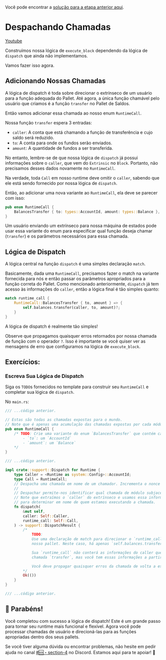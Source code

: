 Você pode encontrar a [solução para a etapa anterior aqui](https://gist.github.com/nomadbitcoin/20468d188032e4744deb00649e07a3ce).

# Despachando Chamadas

[Youtube](https://youtu.be/Gs9oenkABZo?si=BDuLWYp6BB86kT9M)

Construímos nossa lógica de `execute_block` dependendo da lógica de `dispatch` que ainda não implementamos.

Vamos fazer isso agora.

## Adicionando Nossas Chamadas

A lógica de dispatch é toda sobre direcionar o extrínseco de um usuário para a função adequada do Pallet. Até agora, a única função chamável pelo usuário que criamos é a função `transfer` no Pallet de Saldos.

Então vamos adicionar essa chamada ao nosso enum `RuntimeCall`.

Nossa função `transfer` espera 3 entradas:

- `caller`: A conta que está chamando a função de transferência e cujo saldo será reduzido.
- `to`: A conta para onde os fundos serão enviados.
- `amount`: A quantidade de fundos a ser transferida.

No entanto, lembre-se de que nossa lógica de `dispatch` já possui informações sobre o `caller`, que vem do `Extrinsic` no `Block`. Portanto, não precisamos desses dados novamente no `RuntimeCall`.

Na verdade, toda `Call` em nosso runtime deve omitir o `caller`, sabendo que ele está sendo fornecido por nossa lógica de `dispatch`.

Então, ao adicionar uma nova variante ao `RuntimeCall`, ela deve se parecer com isso:

```rust
pub enum RuntimeCall {
    BalancesTransfer { to: types::AccountId, amount: types::Balance },
}
```

Um usuário enviando um extrínseco para nossa máquina de estados pode usar essa variante do enum para especificar qual função deseja chamar (`transfer`) e os parâmetros necessários para essa chamada.

## Lógica de Dispatch

A lógica central na função `dispatch` é uma simples declaração `match`.

Basicamente, dada uma `RuntimeCall`, precisamos fazer o match na variante fornecida para nós e então passar os parâmetros apropriados para a função correta do Pallet. Como mencionado anteriormente, `dispatch` já tem acesso às informações do `caller`, então a lógica final é tão simples quanto:

```rust
match runtime_call {
    RuntimeCall::BalancesTransfer { to, amount } => {
        self.balances.transfer(caller, to, amount)?;
    }
}
```

A lógica de dispatch é realmente tão simples!

Observe que propagamos quaisquer erros retornados por nossa chamada de função com o operador `?`. Isso é importante se você quiser ver as mensagens de erro que configuramos na lógica de `execute_block`.

## Exercícios:

### Escreva Sua Lógica de Dispatch

Siga os `TODO`s fornecidos no template para construir seu `RuntimeCall` e completar sua lógica de `dispatch`.

No `main.rs`:

```rust
/// ...código anterior.

// Estas são todas as chamadas expostas para o mundo.
// Note que é apenas uma acumulação das chamadas expostas por cada módulo.
pub enum RuntimeCall {
	/* TODO: Crie uma variante do enum `BalancesTransfer` que contém campos nomeados:
		- `to`: um `AccountId`
		- `amount`: um `Balance`
	*/
}

/// ...código anterior.

impl crate::support::Dispatch for Runtime {
	type Caller = <Runtime as system::Config>::AccountId;
	type Call = RuntimeCall;
	// Despacha uma chamada em nome de um chamador. Incrementa o nonce do chamador.
	//
	// Despachar permite-nos identificar qual chamada de módulo subjacente queremos executar.
	// Note que extraímos o `caller` do extrínseco e usamos essa informação
	// para determinar em nome de quem estamos executando a chamada.
	fn dispatch(
		&mut self,
		caller: Self::Caller,
		runtime_call: Self::Call,
	) -> support::DispatchResult {
		/*
			TODO:
			Use uma declaração de match para direcionar o `runtime_call` para chamar a função apropriada no
			nosso pallet. Neste caso, há apenas `self.balances.transfer`.

			Sua `runtime_call` não conterá as informações do caller que são necessárias para fazer a
			chamada `transfer`, mas você tem essas informações a partir dos argumentos para a função `dispatch`.

			Você deve propagar quaisquer erros da chamada de volta a esta função.
		*/
		Ok(())
	}
}

/// ...código anterior.
```

## 🥳 Parabéns! 

Você completou com sucesso a lógica de dispatch! Este é um grande passo para tornar seu runtime mais funcional e flexível. Agora você pode processar chamadas de usuário e direcioná-las para as funções apropriadas dentro dos seus pallets.

Se você tiver alguma dúvida ou encontrar problemas, não hesite em pedir ajuda no canal [#🆘・section-4](https://discord.com/channels/898706705779687435/980905761783832637) no Discord. Estamos aqui para te apoiar! 🚀